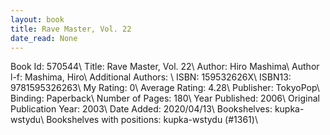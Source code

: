 ```yaml
---
layout: book
title: Rave Master, Vol. 22
date_read: None
---
```


Book Id: 570544\ 
Title: Rave Master, Vol. 22\ 
Author: Hiro Mashima\ 
Author l-f: Mashima, Hiro\ 
Additional Authors: \ 
ISBN: 159532626X\ 
ISBN13: 9781595326263\ 
My Rating: 0\ 
Average Rating: 4.28\ 
Publisher: TokyoPop\ 
Binding: Paperback\ 
Number of Pages: 180\ 
Year Published: 2006\ 
Original Publication Year: 2003\ 
Date Added: 2020/04/13\ 
Bookshelves: kupka-wstydu\ 
Bookshelves with positions: kupka-wstydu (#1361)\ 

